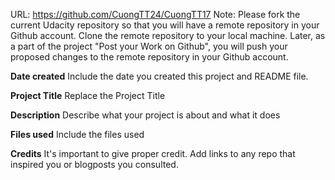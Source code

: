 URL: https://github.com/CuongTT24/CuongTT17
Note: Please fork the current Udacity repository so that you will have a remote repository in your Github account. Clone the remote repository to your local machine. Later, as a part of the project "Post your Work on Github", you will push your proposed changes to the remote repository in your Github account.

**Date created**
Include the date you created this project and README file.

**Project Title**
Replace the Project Title

**Description**
Describe what your project is about and what it does

**Files used**
Include the files used

**Credits**
It's important to give proper credit. Add links to any repo that inspired you or blogposts you consulted.
